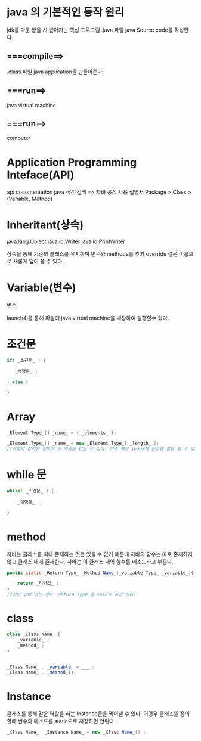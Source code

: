 # java 의 기본적인 동작 원리
jdk를 다운 받을 시 받아지는 핵심 프로그램
.java 파일 java Source code를 작성한다.
## ===compile==>
.class 파일 java application을 만들어준다.
## ===run==>
java virtual machine
## ===run==>
computer



# Application Programming Inteface(API)

api documentation java _버전_ 검색 => 자바 공식 사용 설명서
Package > Class > (Variable, Method)


# Inheritant(상속)
java.lang.Object
    java.io.Writer
        java.io.PrintWriter

상속을 통해 기존의 클래스를 유지하며 변수와 methode를 추가
override 같은 이름으로 새롭게 덮어 쓸 수 있다. 


# Variable(변수)
변수 


launch4j를 통해 파일에 java virtual machine을 내장하여 실행할수 있다.




# 조건문
``` java
if( _조건문_ ) {

   _시행문_ ;

} else {

}
```




# Array

``` java
_Element Type_[] _name_ = { _elements_ };

_Element Type_[] _name_ = new _Element Type_[ _length_ ];
//배열의 길이만 정하여 빈 배열을 만들 수 있다. 이후 해당 index에 원소를 할당 할 수 있다. 길이를 바꿀 수 없다.
```




# while 문

``` java
while( _조건문_ ) {
    
    _실행문_ ;

}
```


# method
자바는 클래스를 떠나 존재하는 것은 있을 수 없기 때문에 자바의 함수는 따로 존재하지 않고 클래스 내에 존재한다. 자바는 이 클래스 내의 함수를 메소드라고 부른다.

``` java
public static _Return Type_ _Method Name_(_variable Type_ _variable_){

    return _리턴값_ ;
}
//리턴 값이 없는 경우 _Return Type_을 void로 지정 한다.
```


# class

``` java
class _Class Name_ {
    _variable_ ;
    _method_ ;
}


_Class Name_ . _variable_ = ___ ;
_Class Name_ . _method_()

```


# Instance

클래스를 통해 같은 역할을 하는 Instance들을 찍어낼 수 있다. 
이경우 클래스를 정의 할때 변수와 메소드를 static으로 저장하면 안된다.
``` java
_Class Name_  _Instance Name_ = new _Class Name_() ; 
```